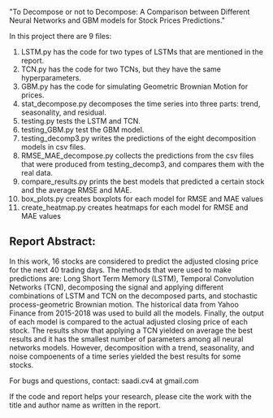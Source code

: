 "To Decompose or not to Decompose: A Comparison between Different Neural Networks and GBM models for Stock Prices Predictions."


In this project there are 9 files:
1. LSTM.py has the code for two types of LSTMs that are mentioned in the report.
2. TCN.py has the code for two TCNs, but they have the same hyperparameters. 
3. GBM.py has the code for simulating Geometric Brownian Motion for prices.
4. stat_decompose.py decomposes the time series into three parts: trend, seasonality, and residual.
5. testing.py tests the LSTM and TCN.
6. testing_GBM.py test the GBM model.
7. testing_decomp3.py writes the predictions of the eight decomposition models in csv files.
8. RMSE_MAE_decompose.py collects the predictions from the csv files that were produced from testing_decomp3, and compares them with the real data.
9. compare_results.py prints the best models that predicted a certain stock and the average RMSE and MAE.
10. box_plots.py creates boxplots for each model for RMSE and MAE values
11. create_heatmap.py creates heatmaps for each model for RMSE and MAE values



## Report Abstract: 
In this work, 16 stocks are considered to predict the adjusted closing price for the next 40 trading days. The methods that were used to make predictions are: Long Short Term Memory (LSTM), Temporal Convolution Networks (TCN), decomposing the signal and applying different combinations of LSTM and TCN on the decomposed parts, and stochastic process-geometric Brownian motion. The historical data from Yahoo Finance from 2015-2018 was used to build all the models. Finally, the output of each model is compared to the actual adjusted closing price of each stock. The results show that applying a TCN yielded on average the best results and it has the smallest number of parameters among all neural networks models. However, decomposition with a trend, seasonality, and noise compoenents of a time series yielded the best results for some stocks. 



For bugs and questions, contact: saadi.cv4 at gmail.com



If the code and report helps your research, please cite the work with the title and author name as written in the report.
